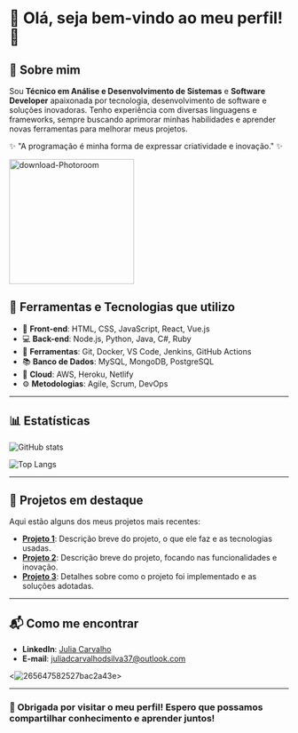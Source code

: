 # 🌸 Olá, seja bem-vindo ao meu perfil! 🌸

## 💖 Sobre mim
Sou **Técnico em Análise e Desenvolvimento de Sistemas** e **Software Developer** apaixonada por tecnologia, desenvolvimento de software e soluções inovadoras. Tenho experiência com diversas linguagens e frameworks, sempre buscando aprimorar minhas habilidades e aprender novas ferramentas para melhorar meus projetos. 

✨ "A programação é minha forma de expressar criatividade e inovação." ✨

<img width="225" height="225" alt="download-Photoroom" src="https://github.com/user-attachments/assets/1a414bf4-2ebd-466a-a32c-160ab285453e" /> 

## 💼 Ferramentas e Tecnologias que utilizo

- 🌱 **Front-end**: HTML, CSS, JavaScript, React, Vue.js
- 💻 **Back-end**: Node.js, Python, Java, C#, Ruby
- 🔧 **Ferramentas**: Git, Docker, VS Code, Jenkins, GitHub Actions
- 📚 **Banco de Dados**: MySQL, MongoDB, PostgreSQL
- 🚀 **Cloud**: AWS, Heroku, Netlify
- ⚙️ **Metodologias**: Agile, Scrum, DevOps

---

## 📊 Estatísticas

![GitHub stats](https://github-readme-stats.vercel.app/api?username=seu-usuario-github&show_icons=true&theme=transparent&hide=prs&count_private=true&hide_title=true)

![Top Langs](https://github-readme-stats.vercel.app/api/top-langs/?username=seu-usuario-github&layout=compact&theme=transparent)

---

## 🌟 Projetos em destaque
Aqui estão alguns dos meus projetos mais recentes:

- **[Projeto 1](https://github.com/seu-usuario-github/projeto1)**: Descrição breve do projeto, o que ele faz e as tecnologias usadas.
- **[Projeto 2](https://github.com/seu-usuario-github/projeto2)**: Descrição breve do projeto, focando nas funcionalidades e inovação.
- **[Projeto 3](https://github.com/seu-usuario-github/projeto3)**: Detalhes sobre como o projeto foi implementado e as soluções adotadas.

---

## 📬 Como me encontrar

- **LinkedIn**: [Julia Carvalho](https://www.linkedin.com/in/julia-carvalho-41b67337a)
- **E-mail**: juliadcarvalhodsilva37@outlook.com

<![265647582527bac2a43e](https://github.com/user-attachments/assets/20db82ea-5a82-422e-be8e-f47bce87a0d1)>

---

### 💌 Obrigada por visitar o meu perfil! Espero que possamos compartilhar conhecimento e aprender juntos! 
